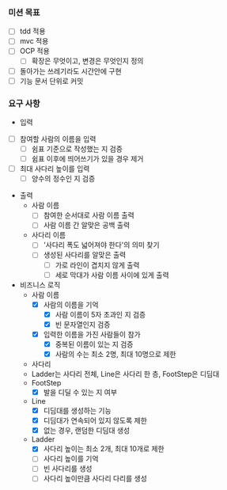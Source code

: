 ### 미션 목표
* [ ] tdd 적용
* [ ] mvc 적용
* [ ] OCP 적용
  * [ ] 확장은 무엇이고, 변경은 무엇인지 정의
* [ ] 돌아가는 쓰레기라도 시간안에 구현
* [ ] 기능 문서 단위로 커밋

### 요구 사항
- 입력
* [ ] 참여할 사람의 이름을 입력
  * [ ] 쉼표 기준으로 작성했는 지 검증
  * [ ] 쉼표 이후에 띄어쓰기가 있을 경우 제거
* [ ] 최대 사다리 높이를 입력
  * [ ] 양수의 정수인 지 검증

- 출력
  - 사람 이름
    * [ ] 참여한 순서대로 사람 이름 출력
    * [ ] 사람 이름 간 알맞은 공백 출력
  - 사다리 이름
    * [ ] '사다리 폭도 넓어져야 한다'의 의미 찾기
    * [ ] 생성된 사다리를 알맞은 출력
      * [ ] 가로 라인이 겹치지 않게 출력
      * [ ] 세로 막대가 사람 이름 사이에 있게 출력

- 비즈니스 로직
  - 사람 이름
    * [x] 사람의 이름을 기억
      * [x] 사람 이름이 5자 초과인 지 검증
      * [x] 빈 문자열인지 검증
    * [x] 입력한 이름을 가진 사람들이 참가
      * [x] 중복된 이름이 있는 지 검증
      * [x] 사람의 수는 최소 2명, 최대 10명으로 제한
  - 사다리
  - Ladder는 사다리 전체, Line은 사다리 한 층, FootStep은 디딤대
  - FootStep
    * [x] 발을 디딜 수 있는 지 여부
  - Line
    * [x] 디딤대를 생성하는 기능
    * [x] 디딤대가 연속되어 있지 않도록 제한
    * [x] 없는 경우, 랜덤한 디딤대 생성
  - Ladder
    * [x] 사다리 높이는 최소 2개, 최대 10개로 제한
    * [ ] 사다리 높이를 기억
    * [ ] 빈 사다리를 생성
    * [ ] 사다리 높이만큼 사다리 다리를 생성
